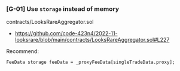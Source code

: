 ### [G-01] Use `storage` instead of memory
contracts/LooksRareAggregator.sol
- https://github.com/code-423n4/2022-11-looksrare/blob/main/contracts/LooksRareAggregator.sol#L227

Recommend:
```sol
FeeData storage feeData = _proxyFeeData[singleTradeData.proxy];
```